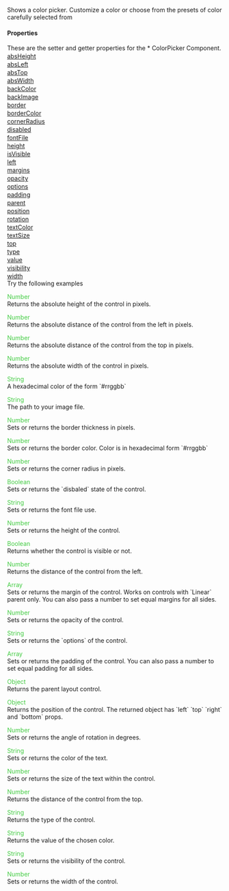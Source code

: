 Shows a color picker. Customize a color or choose from the presets of color carefully selected from
<h4>Properties</h4>These are the setter and getter properties for the *  ColorPicker Component.<div class="samp" style="margin-top:2px;"><a href="#absheight-0" data-transition="pop" data-rel="popup" class="ui-link">absHeight </a></div><div class="samp" style="margin-top:2px;"><a href="#absleft-5" data-transition="pop" data-rel="popup" class="ui-link">absLeft </a></div><div class="samp" style="margin-top:2px;"><a href="#abstop-10" data-transition="pop" data-rel="popup" class="ui-link">absTop </a></div><div class="samp" style="margin-top:2px;"><a href="#abswidth-15" data-transition="pop" data-rel="popup" class="ui-link">absWidth </a></div><div class="samp" style="margin-top:2px;"><a href="#backcolor-20" data-transition="pop" data-rel="popup" class="ui-link">backColor </a></div><div class="samp" style="margin-top:2px;"><a href="#backimage-25" data-transition="pop" data-rel="popup" class="ui-link">backImage </a></div><div class="samp" style="margin-top:2px;"><a href="#border-30" data-transition="pop" data-rel="popup" class="ui-link">border </a></div><div class="samp" style="margin-top:2px;"><a href="#bordercolor-35" data-transition="pop" data-rel="popup" class="ui-link">borderColor </a></div><div class="samp" style="margin-top:2px;"><a href="#cornerradius-40" data-transition="pop" data-rel="popup" class="ui-link">cornerRadius </a></div><div class="samp" style="margin-top:2px;"><a href="#disabled-45" data-transition="pop" data-rel="popup" class="ui-link">disabled </a></div><div class="samp" style="margin-top:2px;"><a href="#fontfile-50" data-transition="pop" data-rel="popup" class="ui-link">fontFile </a></div><div class="samp" style="margin-top:2px;"><a href="#height-55" data-transition="pop" data-rel="popup" class="ui-link">height </a></div><div class="samp" style="margin-top:2px;"><a href="#isvisible-60" data-transition="pop" data-rel="popup" class="ui-link">isVisible </a></div><div class="samp" style="margin-top:2px;"><a href="#left-65" data-transition="pop" data-rel="popup" class="ui-link">left </a></div><div class="samp" style="margin-top:2px;"><a href="#margins-70" data-transition="pop" data-rel="popup" class="ui-link">margins </a></div><div class="samp" style="margin-top:2px;"><a href="#opacity-75" data-transition="pop" data-rel="popup" class="ui-link">opacity </a></div><div class="samp" style="margin-top:2px;"><a href="#options-80" data-transition="pop" data-rel="popup" class="ui-link">options </a></div><div class="samp" style="margin-top:2px;"><a href="#padding-85" data-transition="pop" data-rel="popup" class="ui-link">padding </a></div><div class="samp" style="margin-top:2px;"><a href="#parent-90" data-transition="pop" data-rel="popup" class="ui-link">parent </a></div><div class="samp" style="margin-top:2px;"><a href="#position-95" data-transition="pop" data-rel="popup" class="ui-link">position </a></div><div class="samp" style="margin-top:2px;"><a href="#rotation-100" data-transition="pop" data-rel="popup" class="ui-link">rotation </a></div><div class="samp" style="margin-top:2px;"><a href="#textcolor-105" data-transition="pop" data-rel="popup" class="ui-link">textColor </a></div><div class="samp" style="margin-top:2px;"><a href="#textsize-110" data-transition="pop" data-rel="popup" class="ui-link">textSize </a></div><div class="samp" style="margin-top:2px;"><a href="#top-115" data-transition="pop" data-rel="popup" class="ui-link">top </a></div><div class="samp" style="margin-top:2px;"><a href="#type-120" data-transition="pop" data-rel="popup" class="ui-link">type </a></div><div class="samp" style="margin-top:2px;"><a href="#value-125" data-transition="pop" data-rel="popup" class="ui-link">value </a></div><div class="samp" style="margin-top:2px;"><a href="#visibility-130" data-transition="pop" data-rel="popup" class="ui-link">visibility </a></div><div class="samp" style="margin-top:2px;"><a href="#width-135" data-transition="pop" data-rel="popup" class="ui-link">width </a></div>
Try the following examples
<div data-role="popup" id="absheight-0" class="ui-content"><p><span style="color:#4c4;">Number</span><br>Returns the absolute height of the control in pixels.</p></div><div data-role="popup" id="absleft-5" class="ui-content"><p><span style="color:#4c4;">Number</span><br>Returns the absolute distance of the control from the left in pixels.</p></div><div data-role="popup" id="abstop-10" class="ui-content"><p><span style="color:#4c4;">Number</span><br>Returns the absolute distance of the control from the top in pixels.</p></div><div data-role="popup" id="abswidth-15" class="ui-content"><p><span style="color:#4c4;">Number</span><br>Returns the absolute width of the control in pixels.</p></div><div data-role="popup" id="backcolor-20" class="ui-content"><p><span style="color:#4c4;">String</span><br>A hexadecimal color of the form `#rrggbb`</p></div><div data-role="popup" id="backimage-25" class="ui-content"><p><span style="color:#4c4;">String</span><br>The path to your image file.</p></div><div data-role="popup" id="border-30" class="ui-content"><p><span style="color:#4c4;">Number</span><br>Sets or returns the border thickness in pixels.</p></div><div data-role="popup" id="bordercolor-35" class="ui-content"><p><span style="color:#4c4;">Number</span><br>Sets or returns the border color. Color is in hexadecimal form `#rrggbb`</p></div><div data-role="popup" id="cornerradius-40" class="ui-content"><p><span style="color:#4c4;">Number</span><br>Sets or returns the corner radius in pixels.</p></div><div data-role="popup" id="disabled-45" class="ui-content"><p><span style="color:#4c4;">Boolean</span><br>Sets or returns the `disbaled` state of the control.</p></div><div data-role="popup" id="fontfile-50" class="ui-content"><p><span style="color:#4c4;">String</span><br>Sets or returns the font file use.</p></div><div data-role="popup" id="height-55" class="ui-content"><p><span style="color:#4c4;">Number</span><br>Sets or returns the height of the control.</p></div><div data-role="popup" id="isvisible-60" class="ui-content"><p><span style="color:#4c4;">Boolean</span><br>Returns whether the control is visible or not.</p></div><div data-role="popup" id="left-65" class="ui-content"><p><span style="color:#4c4;">Number</span><br>Returns the distance of the control from the left.</p></div><div data-role="popup" id="margins-70" class="ui-content"><p><span style="color:#4c4;">Array</span><br>Sets or returns the margin of the control. Works on controls with `Linear` parent only. You can also pass a number to set equal margins for all sides.</p></div><div data-role="popup" id="opacity-75" class="ui-content"><p><span style="color:#4c4;">Number</span><br>Sets or returns the opacity of the control.</p></div><div data-role="popup" id="options-80" class="ui-content"><p><span style="color:#4c4;">String</span><br>Sets or returns the `options` of the control.</p></div><div data-role="popup" id="padding-85" class="ui-content"><p><span style="color:#4c4;">Array</span><br>Sets or returns the padding of the control. You can also pass a number to set equal padding for all sides.</p></div><div data-role="popup" id="parent-90" class="ui-content"><p><span style="color:#4c4;">Object</span><br>Returns the parent layout control.</p></div><div data-role="popup" id="position-95" class="ui-content"><p><span style="color:#4c4;">Object</span><br>Returns the position of the control. The returned object has `left` `top` `right` and `bottom` props.</p></div><div data-role="popup" id="rotation-100" class="ui-content"><p><span style="color:#4c4;">Number</span><br>Sets or returns the angle of rotation in degrees.</p></div><div data-role="popup" id="textcolor-105" class="ui-content"><p><span style="color:#4c4;">String</span><br>Sets or returns the color of the text.</p></div><div data-role="popup" id="textsize-110" class="ui-content"><p><span style="color:#4c4;">Number</span><br>Sets or returns the size of the text within the control.</p></div><div data-role="popup" id="top-115" class="ui-content"><p><span style="color:#4c4;">Number</span><br>Returns the distance of the control from the top.</p></div><div data-role="popup" id="type-120" class="ui-content"><p><span style="color:#4c4;">String</span><br>Returns the type of the control.</p></div><div data-role="popup" id="value-125" class="ui-content"><p><span style="color:#4c4;">String</span><br>Returns the value of the chosen color.</p></div><div data-role="popup" id="visibility-130" class="ui-content"><p><span style="color:#4c4;">String</span><br>Sets or returns the visibility of the control.</p></div><div data-role="popup" id="width-135" class="ui-content"><p><span style="color:#4c4;">Number</span><br>Sets or returns the width of the control.</p></div>
